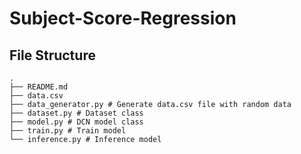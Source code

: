 # Subject-Score-Regression

## File Structure
```
.
├── README.md
├── data.csv
├── data_generator.py # Generate data.csv file with random data
├── dataset.py # Dataset class
├── model.py # DCN model class
├── train.py # Train model
└── inference.py # Inference model
```
